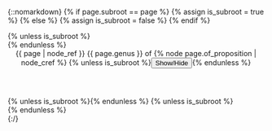 {::nomarkdown}
{% if page.subroot == page %}
{% assign is_subroot = true %}
{% else %}
{% assign is_subroot = false %}
{% endif %}
<section id="{{ page.slug }}">
  {% unless is_subroot %}<div class="collapsible">{% endunless %}
    <header class="inline">
      {{ page | node_ref }}
      <span class='genus'>
        {{ page.genus }} of
        {% node page.of_proposition | node_cref %}
      </span>
      {% unless is_subroot %}<button type="button" class="collapsible-button">Show/Hide</button>{% endunless %}
    </header>
    {% unless is_subroot %}<div class="collapsible-content" style="display: none;">{% endunless %}
{:/}
{{ content }}
{::nomarkdown}
    {% unless is_subroot %}</div>{% endunless %}
  {% unless is_subroot %}</div>{% endunless %}
</section>
{:/}
